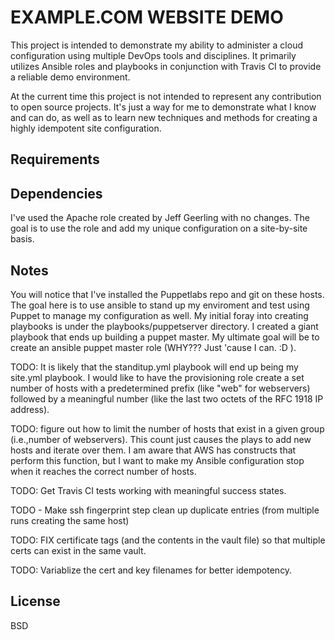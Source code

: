 EXAMPLE.COM WEBSITE DEMO 
========================

This project is intended to demonstrate my ability to administer a cloud configuration using multiple DevOps tools and disciplines.  It primarily utilizes Ansible roles and playbooks in conjunction with Travis CI to provide a reliable demo environment.

At the current time this project is not intended to represent any contribution to open source projects.  It's just a way for me to demonstrate what I know and can do, as well as to learn new techniques and methods for creating a highly idempotent site configuration.


Requirements
------------

Dependencies
------------

I've used the Apache role created by Jeff Geerling with no changes.  The goal is to use the role and add my unique configuration on a site-by-site basis.

Notes
-----

You will notice that I've installed the Puppetlabs repo and git on these hosts.  The goal here is to use ansible to stand up my enviroment and test using Puppet to manage my configuration as well.  My initial foray into creating playbooks is under the playbooks/puppetserver directory.  I created a giant playbook that ends up building a puppet master.  My ultimate goal will be to create an ansible puppet master role (WHY??? Just 'cause I can.   :D   ).

TODO:  It is likely that the standitup.yml playbook will end up being my site.yml playbook.  I would like to have the provisioning role create a set number of hosts with a predetermined prefix (like "web" for webservers) followed by a meaningful number (like the last two octets of the RFC 1918 IP address).

 TODO:  figure out how to limit the number of hosts that exist in a given group (i.e.,number of webservers).  This count just causes the plays to add new hosts and iterate over them.  I am aware that AWS has constructs that perform this function, but I want to make my Ansible configuration stop when it reaches the correct number of hosts.

TODO:  Get Travis CI tests working with meaningful success states.

TODO - Make ssh fingerprint step clean up duplicate entries (from multiple runs creating the same host)

TODO:  FIX certificate tags (and the contents in the vault file) so that multiple certs can exist in the same vault.

TODO:  Variablize the cert and key filenames for better idempotency.


License
-------

BSD


